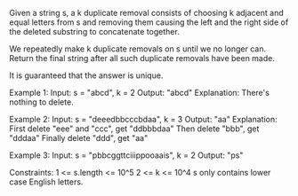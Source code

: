 Given a string s, a k duplicate removal consists of choosing k adjacent and equal letters from s and removing them causing the left and the right side of the deleted substring to concatenate together.

We repeatedly make k duplicate removals on s until we no longer can. Return the final string after all such duplicate removals have been made.

It is guaranteed that the answer is unique.

Example 1:
Input: s = "abcd", k = 2
Output: "abcd"
Explanation: There's nothing to delete.

Example 2:
Input: s = "deeedbbcccbdaa", k = 3
Output: "aa"
Explanation: 
First delete "eee" and "ccc", get "ddbbbdaa"
Then delete "bbb", get "dddaa"
Finally delete "ddd", get "aa"

Example 3:
Input: s = "pbbcggttciiippooaais", k = 2
Output: "ps"
 
Constraints:
1 <= s.length <= 10^5
2 <= k <= 10^4
s only contains lower case English letters.